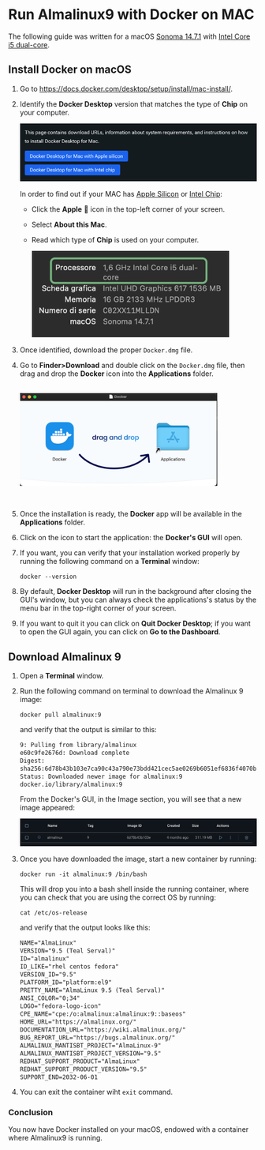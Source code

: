 # Run Almalinux9 with Docker on MAC
The following guide was written for a macOS <ins>Sonoma 14.7.1</ins> with <ins>Intel Core i5 dual-core</ins>.

## Install Docker on macOS 

1. Go to https://docs.docker.com/desktop/setup/install/mac-install/.

2. Identify the **Docker Desktop** version that matches the type of **Chip** on your computer. 

    ![./images/dockersite.png](./images/dockersite.png)

    In order to find out if your MAC has <ins>Apple Silicon</ins> or <ins>Intel Chip</ins>:

    - Click the **Apple**  icon in the top-left corner of your screen.
    - Select **About this Mac**.
    - Read which type of **Chip** is used on your computer.

        <img src="./images/chip.png" alt="chip" style="width:400px;"/>

3. Once identified, download the proper `Docker.dmg` file. 

4. Go to **Finder>Download** and double click on the `Docker.dmg` file, then drag and drop the **Docker** icon into the **Applications** folder.
    
    <br/>
    
    <img src="./images/draganddrop.png" alt="chip" style="width:400px;"/>

    <br/>

<br/>

5. Once the installation is ready, the **Docker** app will be available in the **Applications** folder. 


6. Click on the icon to start the application: the **Docker's GUI** will open.


7. If you want, you can verify that your installation worked properly by running the following command on a **Terminal** window:
    ```
    docker --version
    ```

8. By default, **Docker Desktop** will run in the background after closing the GUI's window, but you can always check the applications's status by the menu bar in the top-right corner of your screen.

9. If you want to quit it you can click on **Quit Docker Desktop**; if you want to open the GUI again, you can click on **Go to the Dashboard**.


## Download Almalinux 9 

1. Open a **Terminal** window.

2. Run the following command  on terminal to download the Almalinux 9 image: 
    ```
    docker pull almalinux:9
    ```
    and verify that the output is similar to this:
    
    ```
    9: Pulling from library/almalinux
    e60c9fe2676d: Download complete 
    Digest: sha256:6d78b43b103e7ca90c43a790e73bdd421cec5ae0269b6051ef6836f4070b7476
    Status: Downloaded newer image for almalinux:9
    docker.io/library/almalinux:9
    ```

    From the Docker's GUI, in the Image section, you will see that a new image appeared: 

    ![image.png](./images/dockerimage.png)

2. Once you have downloaded the image, start  a new container by running:

    ```
    docker run -it almalinux:9 /bin/bash
    ```` 

    This will drop you into a bash shell inside the running container, where you can check that you are using the correct OS by running:
    
    ```
    cat /etc/os-release
    ``` 

    and verify that the output looks like this:

    ```
    NAME="AlmaLinux"
    VERSION="9.5 (Teal Serval)"
    ID="almalinux"
    ID_LIKE="rhel centos fedora"
    VERSION_ID="9.5"
    PLATFORM_ID="platform:el9"
    PRETTY_NAME="AlmaLinux 9.5 (Teal Serval)"
    ANSI_COLOR="0;34"
    LOGO="fedora-logo-icon"
    CPE_NAME="cpe:/o:almalinux:almalinux:9::baseos"
    HOME_URL="https://almalinux.org/"
    DOCUMENTATION_URL="https://wiki.almalinux.org/"
    BUG_REPORT_URL="https://bugs.almalinux.org/"
    ALMALINUX_MANTISBT_PROJECT="AlmaLinux-9"
    ALMALINUX_MANTISBT_PROJECT_VERSION="9.5"
    REDHAT_SUPPORT_PRODUCT="AlmaLinux"
    REDHAT_SUPPORT_PRODUCT_VERSION="9.5"
    SUPPORT_END=2032-06-01
    ```

4. You can exit the container wiht `exit` command.


### Conclusion
You now have Docker installed on your macOS, endowed with a container where Almalinux9 is running.





